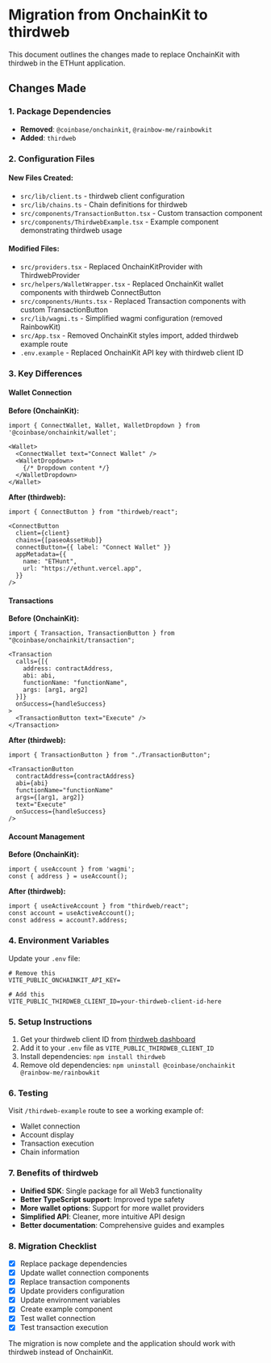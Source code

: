 # Migration from OnchainKit to thirdweb

This document outlines the changes made to replace OnchainKit with thirdweb in the ETHunt application.

## Changes Made

### 1. Package Dependencies
- **Removed**: `@coinbase/onchainkit`, `@rainbow-me/rainbowkit`
- **Added**: `thirdweb`

### 2. Configuration Files

#### New Files Created:
- `src/lib/client.ts` - thirdweb client configuration
- `src/lib/chains.ts` - Chain definitions for thirdweb
- `src/components/TransactionButton.tsx` - Custom transaction component
- `src/components/ThirdwebExample.tsx` - Example component demonstrating thirdweb usage

#### Modified Files:
- `src/providers.tsx` - Replaced OnchainKitProvider with ThirdwebProvider
- `src/helpers/WalletWrapper.tsx` - Replaced OnchainKit wallet components with thirdweb ConnectButton
- `src/components/Hunts.tsx` - Replaced Transaction components with custom TransactionButton
- `src/lib/wagmi.ts` - Simplified wagmi configuration (removed RainbowKit)
- `src/App.tsx` - Removed OnchainKit styles import, added thirdweb example route
- `.env.example` - Replaced OnchainKit API key with thirdweb client ID

### 3. Key Differences

#### Wallet Connection
**Before (OnchainKit):**
```tsx
import { ConnectWallet, Wallet, WalletDropdown } from '@coinbase/onchainkit/wallet';

<Wallet>
  <ConnectWallet text="Connect Wallet" />
  <WalletDropdown>
    {/* Dropdown content */}
  </WalletDropdown>
</Wallet>
```

**After (thirdweb):**
```tsx
import { ConnectButton } from "thirdweb/react";

<ConnectButton
  client={client}
  chains={[paseoAssetHub]}
  connectButton={{ label: "Connect Wallet" }}
  appMetadata={{
    name: "ETHunt",
    url: "https://ethunt.vercel.app",
  }}
/>
```

#### Transactions
**Before (OnchainKit):**
```tsx
import { Transaction, TransactionButton } from "@coinbase/onchainkit/transaction";

<Transaction
  calls={[{
    address: contractAddress,
    abi: abi,
    functionName: "functionName",
    args: [arg1, arg2]
  }]}
  onSuccess={handleSuccess}
>
  <TransactionButton text="Execute" />
</Transaction>
```

**After (thirdweb):**
```tsx
import { TransactionButton } from "./TransactionButton";

<TransactionButton
  contractAddress={contractAddress}
  abi={abi}
  functionName="functionName"
  args={[arg1, arg2]}
  text="Execute"
  onSuccess={handleSuccess}
/>
```

#### Account Management
**Before (OnchainKit):**
```tsx
import { useAccount } from 'wagmi';
const { address } = useAccount();
```

**After (thirdweb):**
```tsx
import { useActiveAccount } from "thirdweb/react";
const account = useActiveAccount();
const address = account?.address;
```

### 4. Environment Variables

Update your `.env` file:
```env
# Remove this
VITE_PUBLIC_ONCHAINKIT_API_KEY=

# Add this
VITE_PUBLIC_THIRDWEB_CLIENT_ID=your-thirdweb-client-id-here
```

### 5. Setup Instructions

1. Get your thirdweb client ID from [thirdweb dashboard](https://thirdweb.com/dashboard)
2. Add it to your `.env` file as `VITE_PUBLIC_THIRDWEB_CLIENT_ID`
3. Install dependencies: `npm install thirdweb`
4. Remove old dependencies: `npm uninstall @coinbase/onchainkit @rainbow-me/rainbowkit`

### 6. Testing

Visit `/thirdweb-example` route to see a working example of:
- Wallet connection
- Account display
- Transaction execution
- Chain information

### 7. Benefits of thirdweb

- **Unified SDK**: Single package for all Web3 functionality
- **Better TypeScript support**: Improved type safety
- **More wallet options**: Support for more wallet providers
- **Simplified API**: Cleaner, more intuitive API design
- **Better documentation**: Comprehensive guides and examples

### 8. Migration Checklist

- [x] Replace package dependencies
- [x] Update wallet connection components
- [x] Replace transaction components
- [x] Update providers configuration
- [x] Update environment variables
- [x] Create example component
- [x] Test wallet connection
- [x] Test transaction execution

The migration is now complete and the application should work with thirdweb instead of OnchainKit. 